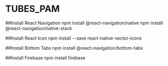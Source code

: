 # TUBES_PAM

##Install React Navigation
npm install @react-navigation/native
npm install @react-navigation/native-stack

##Install React Icon
npm install --save react-native-vector-icons

##Install Bottom Tabs
npm install @react-navigation/bottom-tabs

##Install Firebase
npm install firebase

